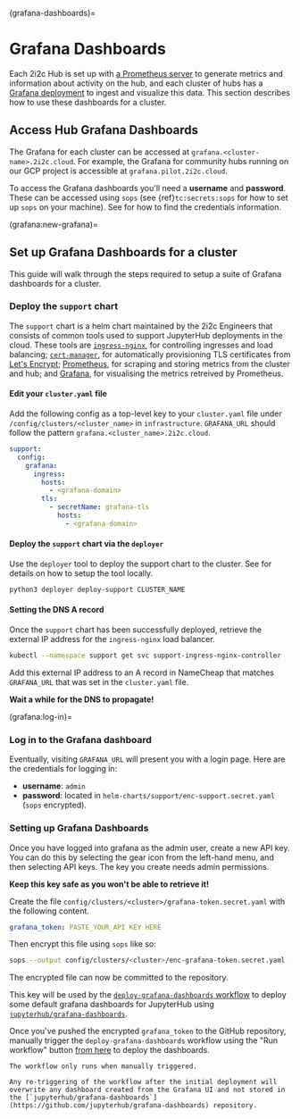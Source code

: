 (grafana-dashboards)=
# Grafana Dashboards

Each 2i2c Hub is set up with [a Prometheus server](https://prometheus.io/) to generate metrics and information about activity on the hub, and each cluster of hubs has a [Grafana deployment](https://grafana.com/) to ingest and visualize this data.
This section describes how to use these dashboards for a cluster.

## Access Hub Grafana Dashboards

The Grafana for each cluster can be accessed at `grafana.<cluster-name>.2i2c.cloud`.
For example, the Grafana for community hubs running on our GCP project is accessible at `grafana.pilot.2i2c.cloud`.

To access the Grafana dashboards you'll need a **username** and **password**.
These can be accessed using `sops` (see {ref}`tc:secrets:sops` for how to set up `sops` on your machine).
See [](grafana:log-in) for how to find the credentials information.

(grafana:new-grafana)=
## Set up Grafana Dashboards for a cluster

This guide will walk through the steps required to setup a suite of Grafana dashboards for a cluster.

### Deploy the `support` chart

The `support` chart is a helm chart maintained by the 2i2c Engineers that consists of common tools used to support JupyterHub deployments in the cloud.
These tools are [`ingress-nginx`](https://kubernetes.github.io/ingress-nginx/), for controlling ingresses and load balancing; [`cert-manager`](https://cert-manager.io/docs/), for automatically provisioning TLS certificates from [Let's Encrypt](https://letsencrypt.org/); [Prometheus](https://prometheus.io/), for scraping and storing metrics from the cluster and hub; and [Grafana](https://grafana.com/), for visualising the metrics retreived by Prometheus.

#### Edit your `cluster.yaml` file

Add the following config as a top-level key to your `cluster.yaml` file under `/config/clusters/<cluster_name>` in `infrastructure`.
`GRAFANA_URL` should follow the pattern `grafana.<cluster_name>.2i2c.cloud`.

```yaml
support:
  config:
    grafana:
      ingress:
        hosts:
          - <grafana-domain>
        tls:
          - secretName: grafana-tls
            hosts:
              - <grafana-domain>
```

#### Deploy the `support` chart via the `deployer`

Use the `deployer` tool to deploy the support chart to the cluster.
See [](operate:manual-deploy) for details on how to setup the tool locally.

```bash
python3 deployer deploy-support CLUSTER_NAME
```

#### Setting the DNS A record

Once the `support` chart has been successfully deployed, retrieve the external IP address for the `ingress-nginx` load balancer.

```bash
kubectl --namespace support get svc support-ingress-nginx-controller
```

Add this external IP address to an A record in NameCheap that matches `GRAFANA_URL` that was set in the `cluster.yaml` file.

**Wait a while for the DNS to propagate!**

(grafana:log-in)=
### Log in to the Grafana dashboard

Eventually, visiting `GRAFANA_URL` will present you with a login page.
Here are the credentials for logging in:

- **username**: `admin`
- **password**: located in `helm-charts/support/enc-support.secret.yaml` (`sops` encrypted).

### Setting up Grafana Dashboards

Once you have logged into grafana as the admin user, create a new API key.
You can do this by selecting the gear icon from the left-hand menu, and then selecting API keys.
The key you create needs admin permissions.

**Keep this key safe as you won't be able to retrieve it!**

Create the file `config/clusters/<cluster>/grafana-token.secret.yaml` with the following content.

```yaml
grafana_token: PASTE_YOUR_API KEY HERE
```

Then encrypt this file using `sops` like so:

```bash
sops --output config/clusters/<cluster>/enc-grafana-token.secret.yaml --encrypt config/clusters/<cluster>/grafana-token.secret.yaml
```

The encrypted file can now be committed to the repository.

This key will be used by the [`deploy-grafana-dashboards` workflow](https://github.com/2i2c-org/infrastructure/tree/HEAD/.github/workflows/deploy-grafana-dashboards.yaml) to deploy some default grafana dashboards for JupyterHub using [`jupyterhub/grafana-dashboards`](https://github.com/jupyterhub/grafana-dashboards).

Once you've pushed the encrypted `grafana_token` to the GitHub repository, manually trigger the `deploy-grafana-dashboards` workflow using the "Run workflow" button [from here](https://github.com/2i2c-org/infrastructure/actions/workflows/deploy-grafana-dashboards.yaml) to deploy the dashboards.

```{note}
The workflow only runs when manually triggered.

Any re-triggering of the workflow after the initial deployment will overwrite any dashboard created from the Grafana UI and not stored in the [`jupyterhub/grafana-dashboards`](https://github.com/jupyterhub/grafana-dashboards) repository.
```
